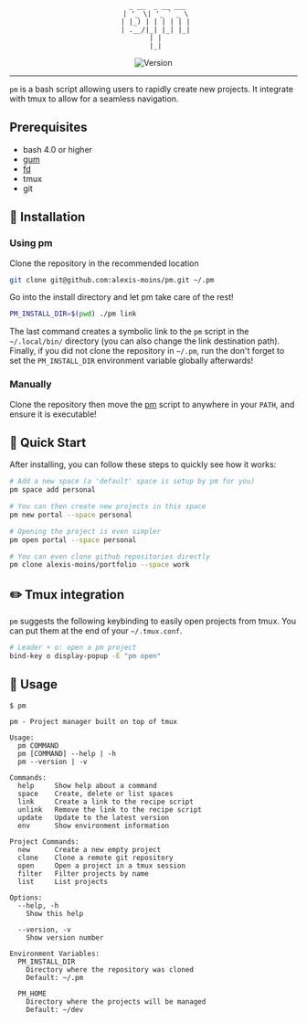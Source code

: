 <div align='center'>

```
  _ __  _ __ ___
 | '_ \| '_ ` _ \
 | |_) | | | | | |
 | .__/|_| |_| |_|
 | |
 |_|
```

![Version](https://img.shields.io/badge/version-1.3.0-blue.svg)

</div>

---

`pm` is a bash script allowing users to rapidly create new projects. It integrate with tmux to allow for a seamless navigation.

## Prerequisites

- bash 4.0 or higher
- [gum](https://github.com/charmbracelet/gum)
- [fd](https://github.com/sharkdp/fd)
- tmux
- git


## 🧰 Installation

### Using pm

Clone the repository in the recommended location
```bash
git clone git@github.com:alexis-moins/pm.git ~/.pm
```

Go into the install directory and let pm take care of the rest!
```bash
PM_INSTALL_DIR=$(pwd) ./pm link
```

The last command creates a symbolic link to the `pm` script in the `~/.local/bin/` directory (you can also change the link destination path). Finally, if you did not clone the repository in `~/.pm`, run the don't forget to set the `PM_INSTALL_DIR` environment variable globally afterwards!

### Manually

Clone the repository then move the [pm](pm) script to anywhere in your `PATH`, and ensure it is executable!

## 🌱 Quick Start

After installing, you can follow these steps to quickly see how it works:

```bash
# Add a new space (a 'default' space is setup by pm for you)
pm space add personal

# You can then create new projects in this space
pm new portal --space personal

# Opening the project is even simpler
pm open portal --space personal

# You can even clone github repositories directly
pm clone alexis-moins/portfolio --space work
```

## ✏️  Tmux integration

`pm` suggests the following keybinding to easily open projects from tmux. You can put them at the end of your `~/.tmux.conf`.
```bash
# Leader + o: open a pm project
bind-key o display-popup -E "pm open"
```

## 🚦 Usage

```
$ pm

pm - Project manager built on top of tmux

Usage:
  pm COMMAND
  pm [COMMAND] --help | -h
  pm --version | -v

Commands:
  help     Show help about a command
  space    Create, delete or list spaces
  link     Create a link to the recipe script
  unlink   Remove the link to the recipe script
  update   Update to the latest version
  env      Show environment information

Project Commands:
  new      Create a new empty project
  clone    Clone a remote git repository
  open     Open a project in a tmux session
  filter   Filter projects by name
  list     List projects

Options:
  --help, -h
    Show this help

  --version, -v
    Show version number

Environment Variables:
  PM_INSTALL_DIR
    Directory where the repository was cloned
    Default: ~/.pm

  PM_HOME
    Directory where the projects will be managed
    Default: ~/dev
```
